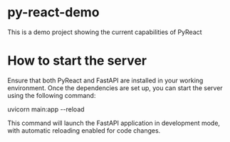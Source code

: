 # py-react-demo
This is a demo project showing the current capabilities of PyReact

# How to start the server
Ensure that both PyReact and FastAPI are installed in your working environment. Once the dependencies are set up, you can start the server using the following command:

uvicorn main:app --reload

This command will launch the FastAPI application in development mode, with automatic reloading enabled for code changes.

